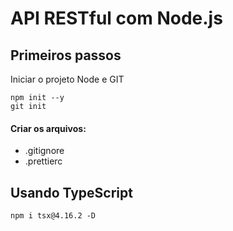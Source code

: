 # API RESTful com Node.js

## Primeiros passos

Iniciar o projeto Node e GIT

```
npm init --y
git init
```

#### Criar os arquivos:

- .gitignore
- .prettierc

## Usando TypeScript

```
npm i tsx@4.16.2 -D
```
